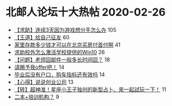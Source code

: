 # 北邮人论坛十大热帖 2020-02-26

- [【求助】连续3天因为游戏想分手怎么办](https://bbs.byr.cn/article/Feeling/3140363) 105
- [【王道】给自己征友](https://bbs.byr.cn/article/Friends/1953568) 60
- [家里存款多少钱才可以在北京买房付首付啊](https://bbs.byr.cn/article/Talking/6185079) 41
- [求助校外怎么激活学校提供的Win10](https://bbs.byr.cn/article/Windows/126793) 26
- [【问题】老师回邮件一般多长时间回？](https://bbs.byr.cn/article/AimGraduate/1182261) 18
- [请赐予我offer吧！](https://bbs.byr.cn/article/GoAbroad/368912) 14
- [毕业后没有户口，购车指标还有效吗](https://bbs.byr.cn/article/AutoMotor/128011) 14
- [【心得】说说创业公司](https://bbs.byr.cn/article/WorkLife/1140721) 13
- [【转】超神准！星座小王子独创的新型占卜、來一起試玩一下！](https://bbs.byr.cn/article/Constellations/326533) 11
- [二本+培训机构？](https://bbs.byr.cn/article/Job/2078475) 9


